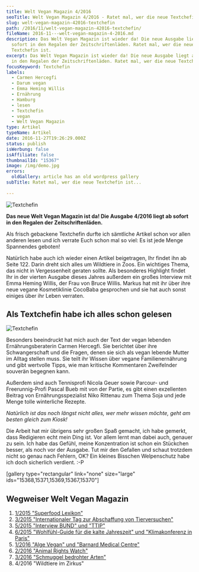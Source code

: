 ```yaml
---
title: Welt Vegan Magazin 4/2016
seoTitle: Welt Vegan Magazin 4/2016 - Ratet mal, wer die neue Textchefin ist...
slug: welt-vegan-magazin-42016-textchefin
path: /2016/11/welt-vegan-magazin-42016-textchefin/
fileName: 2016-11---welt-vegan-magazin-4-2016.md
description: Das Welt Vegan Magazin ist wieder da! Die neue Ausgabe liegt ab
  sofort in den Regalen der Zeitschriftenläden. Ratet mal, wer die neue
  Textchefin ist.
excerpt: Das Welt Vegan Magazin ist wieder da! Die neue Ausgabe liegt ab sofort
  in den Regalen der Zeitschriftenläden. Ratet mal, wer die neue Textchefin ist.
focusKeyword: Textchefin
labels:
  - Carmen Hercegfi
  - Darum vegan
  - Emma Heming Willis
  - Ernährung
  - Hamburg
  - lesen
  - Textchefin
  - vegan
  - Welt Vegan Magazin
type: Artikel
typeName: Artikel
date: 2016-11-27T19:26:29.000Z
status: publish
isWerbung: false
isAffiliate: false
thumbnailId: "15367"
image: /img/demo.jpg
errors:
  oldGallery: article has an old wordpress gallery
subTitle: Ratet mal, wer die neue Textchefin ist...
  
---
```


![Textchefin](http://cardamonchai.com/wp-content/uploads/2016/11/31133773622_280b12ace6_z-640x427.jpg)

**Das neue Welt Vegan Magazin ist da! Die Ausgabe 4/2016 liegt ab sofort in den
Regalen der Zeitschriftenläden.**

Als frisch gebackene Textchefin durfte ich sämtliche Artikel schon vor allen
anderen lesen und ich verrate Euch schon mal so viel: Es ist jede Menge
Spannendes geboten!

Natürlich habe auch ich wieder einen Artikel beigetragen, Ihr findet ihn ab
Seite 122. Darin dreht sich alles um Wildtiere in Zoos. Ein wichtiges Thema, das
nicht in Vergessenheit geraten sollte. Als besonderes Highlight findet Ihr in
der vierten Ausgabe dieses Jahres außerdem ein großes Interview mit Emma Heming
Willis, der Frau von Bruce Willis. Markus hat mit ihr über ihre neue vegane
Kosmetiklinie CocoBaba gesprochen und sie hat auch sonst einiges über ihr Leben
verraten.

## Als Textchefin habe ich alles schon gelesen

![Textchefin](http://cardamonchai.com/wp-content/uploads/2016/11/30456585984_191f2b0128_z-640x427.jpg)

Besonders beeindruckt hat mich auch der Text der vegan lebenden
Ernährungsberaterin Carmen Hercegfi. Sie berichtet über ihre Schwangerschaft und
die Fragen, denen sie sich als vegan lebende Mutter im Alltag stellen muss. Sie
teilt ihr Wissen über vegane Familienernährung und gibt wertvolle Tipps, wie man
kritische Kommentaren Zweifelnder souverän begegnen kann.

Außerdem sind auch Tennisprofi Nicola Geuer sowie Parcour- und Freerunnig-Profi
Pascal Bueb mit von der Partie, es gibt einen exzellenten Beitrag von
Ernährungsspezialist Niko Rittenau zum Thema Soja und jede Menge tolle
winterliche Rezepte.

_Natürlich ist das noch längst nicht alles, wer mehr wissen möchte, geht am
besten gleich zum Kiosk!_

Die Arbeit hat mir übrigens sehr großen Spaß gemacht, ich habe gemerkt, dass
Redigieren echt mein Ding ist. Vor allem lernt man dabei auch, genauer zu sein.
Ich habe das Gefühl, meine Konzentration ist schon ein Stückchen besser, als
noch vor der Ausgabe. Tut mir den Gefallen und schaut trotzdem nicht so genau
nach Fehlern, OK? Ein kleines Bisschen Welpenschutz habe ich doch sicherlich
verdient. :-P

[gallery type="rectangular" link="none" size="large"
ids="15368,15371,15369,15367,15370"]

## Wegweiser Welt Vegan Magazin

1.  [1/2015 "Superfood Lexikon"](/2015/04/mein-erster-artikel-im-welt-vegan-magazin/)
1.  [3/2015 "Internationaler Tag zur Abschaffung von Tierversuchen"](/2015/05/das-neue-welt-vegan-magazin-ist-da/)
1.  [5/2015 "Interview BUND" und "TTIP"](/2015/10/die-fuenfte-ausgabe-vom-welt-vegan-magazin-ist-da/)
1.  [6/2015 "Wohlfühl-Guide für die kalte Jahreszeit" und "Klimakonferenz in Paris"](/2015/12/die-sechste-ausgabe-vom-welt-vegan-magazin-ist-da/)
1.  [1/2016 "Alge Vegan" und "Barnard Medical Centre"](/2016/03/welt-vegan-magazin-die-ausgabe-12016-ist-da/)
1.  [2/2016 "Animal Rights Watch"](/2016/08/welt-vegan-magazin-22016/)
1.  [3/2016 "Schmuggel bedrohter Arten"](/2016/09/thomas-d-im-welt-vegan-magazin/)
1.  4/2016 "Wildtiere im Zirkus"

  